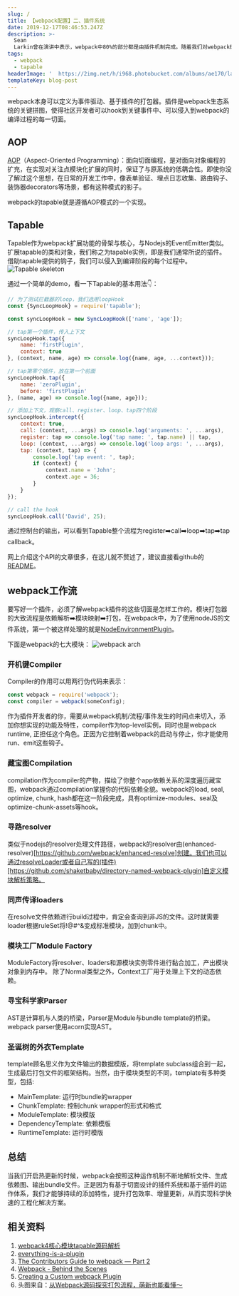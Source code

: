 ```yaml
---
slug: /
title: 【webpack配置】二、插件系统
date: 2019-12-17T08:46:53.247Z
description: >-
  Sean
  Larkin曾在演讲中表示，webpack中80%的部分都是由插件机制完成。随着我们对webpack研究的深入，会发现其内部的每样东西，都被模块化为单一职责的工具抽象类。
tags:
  - webpack
  - tapable
headerImage: '  https://2img.net/h/i968.photobucket.com/albums/ae170/laughingjacky/Blog%20Assets%202019/webpacn-series-2-headimage_zps1wcoczne.png'
templateKey: blog-post
---
```

webpack本身可以定义为事件驱动、基于插件的打包器。插件是webpack生态系统的关键拼图，使得社区开发者可以hook到关键事件中、可以侵入到webpack的编译过程的每一切面。

## AOP

[AOP](https://en.wikipedia.org/wiki/Aspect-oriented_programming)（Aspect-Oriented Programming）：面向切面编程，是对面向对象编程的扩充，在实现对关注点模块化扩展的同时，保证了与原系统的低耦合性。即使你没了解过这个思想，在日常的开发工作中，像表单验证、埋点日志收集、路由钩子、装饰器decorators等场景，都有这种模式的影子。

webpack的tapable就是遵循AOP模式的一个实现。

## Tapable

Tapable作为webpack扩展功能的骨架与核心，与Nodejs的EventEmitter类似。扩展tapable的类和对象，我们称之为tapable实例，即是我们通常所说的插件。借助tapable提供的钩子，我们可以侵入到编译阶段的每个过程中。
![Tapable skeleton](https://2img.net/h/i968.photobucket.com/albums/ae170/laughingjacky/Blog%20Assets%202019/tapable-skeleton_zpsbr3gitgy.png)

通过一个简单的demo，看一下Tapable的基本用法👇：

```js
// 为了测试拦截器的loop，我们选用loopHook
const {SyncLoopHook} = require('tapable');

const syncLoopHook = new SyncLoopHook(['name', 'age']);

// tap第一个插件，传入上下文
syncLoopHook.tap({
    name: 'firstPlugin',
    context: true
}, (context, name, age) => console.log({name, age, ...context}));

// tap第零个插件，放在第一个前面
syncLoopHook.tap({
    name: 'zeroPlugin',
    before: 'firstPlugin'
}, (name, age) => console.log({name, age}));

// 添加上下文，观察call、register、loop、tap四个阶段
syncLoopHook.intercept({
    context: true,
    call: (context, ...args) => console.log('arguments: ', ...args),
    register: tap => console.log('tap name: ', tap.name) || tap,
    loop: (context, ...args) => console.log('loop args: ', ...args),
    tap: (context, tap) => {
        console.log('tap event: ', tap);
        if (context) {
            context.name = 'John';
            context.age = 36;
        }
    }
});

// call the hook
syncLoopHook.call('David', 25);
```

通过控制台的输出，可以看到Tapable整个流程为register➡️call➡️loop➡️tap➡️tap callback。

网上介绍这个API的文章很多，在这儿就不赘述了，建议直接看github的[README](https://github.com/webpack/tapable/tree/tapable-1)。

## webpack工作流
要写好一个插件，必须了解webpack插件的这些切面是怎样工作的。模块打包器的大致流程是依赖解析➡️模块映射➡️打包，在webpack中，为了使用nodeJS的文件系统，第一个被这样处理的就是[NodeEnvironmentPlugin](https://webpack.js.org/plugins/internal-plugins/#nodeenvironmentplugin)。

下面是webpack的七大模块：
![webpack arch](https://2img.net/h/i968.photobucket.com/albums/ae170/laughingjacky/Blog%20Assets%202019/webpack-arch_zpsaossyeof.png)

### 开机键Compiler

Compiler的作用可以用两行伪代码来表示：
```js
const webpack = require('webpack');
const compiler = webpack(someConfig);
```
作为插件开发者的你，需要从webpack机制/流程/事件发生的时间点来切入，添加你想实现的功能及特性，compiler作为top-level实例，同时也是webpack runtime, 正担任这个角色。正因为它控制着webpack的启动与停止，你才能使用run、emit这些钩子。

### 藏宝图Compilation

compilation作为compiler的产物，描绘了你整个app依赖关系的深度遍历藏宝图，webpack通过compilation掌握你的代码依赖全貌。webpack的load, seal, optimize, chunk, hash都在这一阶段完成，具有optimize-modules、seal及optimize-chunk-assets等hook。

### 寻路resolver

类似于nodejs的resolver处理文件路径，webpack的resolver由(enhanced-resolver)[https://github.com/webpack/enhanced-resolve]创建。我们也可以通过resolveLoader或者自己写的(插件)[https://github.com/shaketbaby/directory-named-webpack-plugin]自定义模块解析策略。

### 同声传译loaders
在resolve文件依赖进行build过程中，肯定会查询到非JS的文件。这时就需要loader根据ruleSet将!@#$%$^&变成标准模块，加到chunk中。

### 模块工厂Module Factory
ModuleFactory将resolver、loaders和源模块实例零件进行黏合加工，产出模块对象到内存中。
除了Normal类型之外，Context工厂用于处理上下文的动态依赖。

### 寻宝科学家Parser
AST是计算机与人类的桥梁，Parser是Module与bundle template的桥梁。webpack parser使用acorn实现AST。

### 圣诞树的外衣Template

template顾名思义作为文件输出的数据模版，将template subclass组合到一起，生成最后打包文件的框架结构。当然，由于模块类型的不同，template有多种类型，包括:
- MainTemplate: 运行时bundle的wrapper
- ChunkTemplate: 控制chunk wrapper的形式和格式
- ModuleTemplate: 模块模版
- DependencyTemplate: 依赖模版
- RuntimeTemplate: 运行时模版

## 总结
当我们开启热更新的时候，webpack会按照这种运作机制不断地解析文件、生成依赖图、输出bundle文件。正是因为有基于切面设计的插件系统和基于插件的运作体系，我们才能够持续的添加特性，提升打包效率、增量更新，从而实现科学快速的工程化解决方案。

## 相关资料
1. [webpack4核心模块tapable源码解析](https://www.cnblogs.com/tugenhua0707/p/11317557.html)
1. [everything-is-a-plugin](https://www.youtube.com/watch?v=H3g0BdyVVxA&list=PLw5h0DiJ-9PDZ0i7cZK7NqrsMRENAR48i&index=3)
1. [The Contributors Guide to webpack — Part 2
](https://medium.com/webpack/the-contributors-guide-to-webpack-part-2-9fd5e658e08c)
1. [Webpack - Behind the Scenes](https://medium.com/@imranhsayed/webpack-behind-the-scenes-85333a23c0f6)
1. [Creating a Custom webpack Plugin
](https://alligator.io/js/create-custom-webpack-plugin/)
1. 头图来自：[从Webpack源码探究打包流程，萌新也能看懂～](https://juejin.im/post/5c0206626fb9a049bc4c6540)
